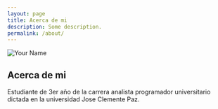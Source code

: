 ```yaml
---
layout: page
title: Acerca de mi
description: Some description.
permalink: /about/
---
```


<img itemprop="image" class="img-rounded" src="https://i.ibb.co/18VKbTt/fer.jpg" alt="Your Name">

## Acerca de mi

Estudiante de 3er año de la carrera analista programador universitario dictada en la universidad Jose Clemente Paz.
